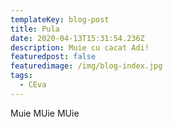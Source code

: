 ```yaml
---
templateKey: blog-post
title: Pula
date: 2020-04-13T15:31:54.236Z
description: Muie cu cacat Adi!
featuredpost: false
featuredimage: /img/blog-index.jpg
tags:
  - CEva
---
```

Muie MUie MUie
